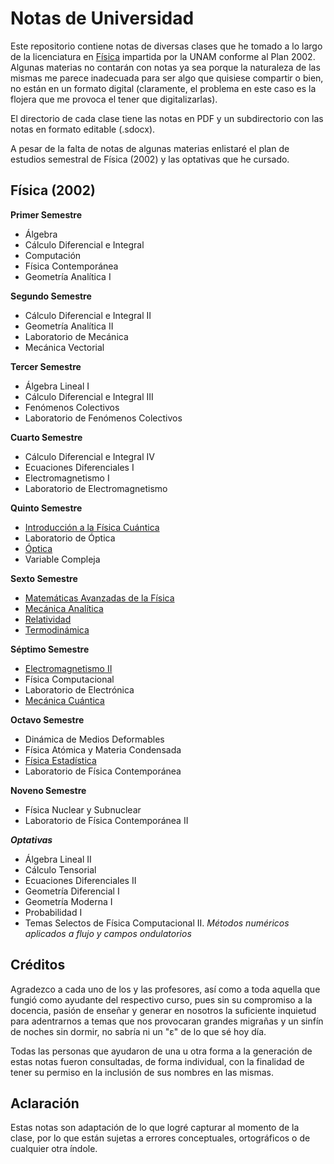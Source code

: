 # Notas de Universidad #
Este repositorio contiene notas de diversas clases que he tomado a lo largo de la licenciatura en [Física](https://www.fciencias.unam.mx/estudiar-en-ciencias/estudios/licenciaturas/fisica) impartida por la UNAM conforme al Plan 2002. Algunas materias no contarán con notas ya sea porque la naturaleza de las mismas me parece inadecuada para ser algo que quisiese compartir o bien, no están en un formato digital (claramente, el problema en este caso es la flojera que me provoca el tener que digitalizarlas).

El directorio de cada clase tiene las notas en PDF y un subdirectorio con las notas en formato editable (.sdocx).

A pesar de la falta de notas de algunas materias enlistaré el plan de estudios semestral de Física (2002) y las optativas que he cursado.

## Física (2002)

**Primer Semestre**
- Álgebra
- Cálculo Diferencial e Integral
- Computación
- Física Contemporánea
- Geometría Analítica I

**Segundo Semestre**
- Cálculo Diferencial e Integral II
- Geometría Analítica II
- Laboratorio de Mecánica
- Mecánica Vectorial

**Tercer Semestre**
- Álgebra Lineal I
- Cálculo Diferencial e Integral III
- Fenómenos Colectivos
- Laboratorio de Fenómenos Colectivos

**Cuarto Semestre**
- Cálculo Diferencial e Integral IV
- Ecuaciones Diferenciales I
- Electromagnetismo I
- Laboratorio de Electromagnetismo

**Quinto Semestre**
- [Introducción a la Física Cuántica](/Introducci%C3%B3n%20a%20la%20F%C3%ADsica%20Cu%C3%A1ntica/)
- Laboratorio de Óptica
- [Óptica](/%C3%93ptica/)
- Variable Compleja

**Sexto Semestre**
- [Matemáticas Avanzadas de la Física](/Matem%C3%A1ticas%20Avanzadas%20de%20la%20F%C3%ADsica/)
- [Mecánica Analítica](/Mec%C3%A1nica%20Anal%C3%ADtica/)
- [Relatividad](/Relatividad/)
- [Termodinámica](/Termodin%C3%A1mica/)

**Séptimo Semestre**
- [Electromagnetismo II](/Electromagnetismo%20II/)
- Física Computacional
- Laboratorio de Electrónica
- [Mecánica Cuántica](/Mec%C3%A1nica%20Cu%C3%A1ntica/)

**Octavo Semestre**
- Dinámica de Medios Deformables
- Física Atómica y Materia Condensada
- [Física Estadística](/Física%20Estadística/)
- Laboratorio de Física Contemporánea

**Noveno Semestre**
- Física Nuclear y Subnuclear
- Laboratorio de Física Contemporánea II

***Optativas***
- Álgebra Lineal II
- Cálculo Tensorial
- Ecuaciones Diferenciales II
- Geometría Diferencial I
- Geometría Moderna I
- Probabilidad I
- Temas Selectos de Física Computacional II. *Métodos numéricos aplicados a flujo y campos ondulatorios*


## Créditos ##
Agradezco a cada uno de los y las profesores, así como a toda aquella que fungió como ayudante del respectivo curso, pues sin su compromiso a la docencia, pasión de enseñar y generar en nosotros la suficiente inquietud para adentrarnos a temas que nos provocaran grandes migrañas y un sinfín de noches sin dormir, no sabría ni un "ε" de lo que sé hoy día.

Todas las personas que ayudaron de una u otra forma a la generación de estas notas fueron consultadas, de forma individual, con la finalidad de tener su permiso en la inclusión de sus nombres en las mismas.

## Aclaración ##
Estas notas son adaptación de lo que logré capturar al momento de la clase, por lo que están sujetas a errores conceptuales, ortográficos o de cualquier otra índole.